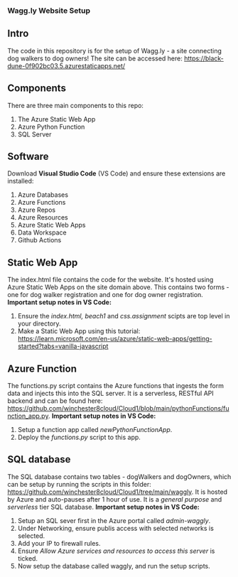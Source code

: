 ### Wagg.ly Website Setup
## Intro
The code in this repository is for the setup of Wagg.ly - a site connecting dog walkers to dog owners! 
The site can be accessed here: https://black-dune-0f902bc03.5.azurestaticapps.net/

## Components
There are three main components to this repo:
1. The Azure Static Web App
2. Azure Python Function
3. SQL Server

## Software
Download **Visual Studio Code** (VS Code) and ensure these extensions are installed:
1. Azure Databases
2. Azure Functions
3. Azure Repos
4. Azure Resources
5. Azure Static Web Apps
6. Data Workspace
7. Github Actions

## Static Web App
The index.html file contains the code for the website. It's hosted using Azure Static Web Apps on the site domain above. This contains two forms - one for dog walker registration and one for dog owner registration. 
**Important setup notes in VS Code:**
1. Ensure the _index.html, beach1_ and _css.assignment_ scipts are top level in your directory.
2. Make a Static Web App using this tutorial: https://learn.microsoft.com/en-us/azure/static-web-apps/getting-started?tabs=vanilla-javascript

## Azure Function
The functions.py script contains the Azure functions that ingests the form data and injects this into the SQL server. It is a serverless, RESTful API backend and can be found here: https://github.com/winchester8cloud/Cloud1/blob/main/pythonFunctions/function_app.py.
**Important setup notes in VS Code:**
1. Setup a function app called _newPythonFunctionApp_.
2. Deploy the _functions.py_ script to this app.

## SQL database
The SQL database contains two tables - dogWalkers and dogOwners, which can be setup by running the scripts in this folder: https://github.com/winchester8cloud/Cloud1/tree/main/waggly. It is hosted by Azure and auto-pauses after 1 hour of use. It is a _general purpose_ and _serverless_ tier SQL database. 
**Important setup notes in VS Code:**
1. Setup an SQL sever first in the Azure portal called _admin-waggly_.
2. Under Networking, ensure publis access with selected networks is selected.
3. Add your IP to firewall rules.
4. Ensure _Allow Azure services and resources to access this server_ is ticked.
5. Now setup the database called waggly, and run the setup scripts.
